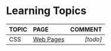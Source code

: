 # Learning Topics

|TOPIC|PAGE                  |COMMENT |
|:----|:---------------------|-------:|
|CSS  |[Web Pages](web-pages)|*[todo]*|






    

